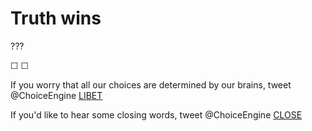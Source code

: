 # Truth wins

???


&#9744; &#9744;

If you worry that all our choices are determined by our brains, tweet @ChoiceEngine [LIBET](https://twitter.com/intent/tweet?text=@ChoiceEngine%20LIBET)

If you'd like to hear some closing words, tweet @ChoiceEngine [CLOSE](https://twitter.com/intent/tweet?text=@ChoiceEngine%20CLOSE)
